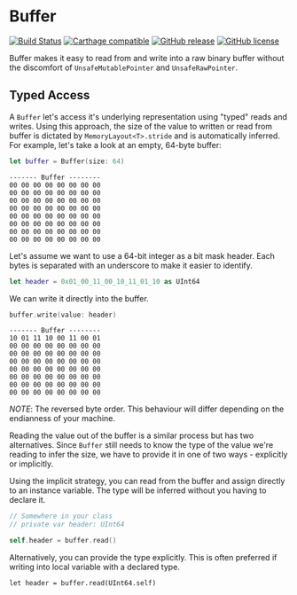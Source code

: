 # Buffer

[![Build Status](https://travis-ci.org/dbart01/Buffer.svg?branch=master)](https://travis-ci.org/dbart01/Buffer)
[![Carthage compatible](https://img.shields.io/badge/Carthage-compatible-4BC51D.svg?style=flat)](https://github.com/Carthage/Carthage)
[![GitHub release](https://img.shields.io/github/release/dbart01/buffer.svg)](https://github.com/dbart01/Buffer/releases/latest)
[![GitHub license](https://img.shields.io/badge/license-MIT-orange.svg)](https://github.com/dbart01/Buffer/blob/master/LICENSE)

Buffer makes it easy to read from and write into a raw binary buffer without the discomfort of `UnsafeMutablePointer` and `UnsafeRawPointer`.

## Typed Access

A `Buffer` let's access it's underlying representation using "typed" reads and writes. Using this approach, the size of the value to written or read from buffer is dictated by `MemoryLayout<T>.stride` and is automatically inferred. For example, let's take a look at an empty, 64-byte buffer:

```swift
let buffer = Buffer(size: 64)
```

```
------- Buffer --------
00 00 00 00 00 00 00 00
00 00 00 00 00 00 00 00
00 00 00 00 00 00 00 00
00 00 00 00 00 00 00 00
00 00 00 00 00 00 00 00
00 00 00 00 00 00 00 00
00 00 00 00 00 00 00 00
00 00 00 00 00 00 00 00
```

Let's assume we want to use a 64-bit integer as a bit mask header. Each bytes is separated with an underscore to make it easier to identify.

```swift
let header = 0x01_00_11_00_10_11_01_10 as UInt64
```

We can write it directly into the buffer.

```swift
buffer.write(value: header)
```

```
------- Buffer --------
10 01 11 10 00 11 00 01
00 00 00 00 00 00 00 00
00 00 00 00 00 00 00 00
00 00 00 00 00 00 00 00
00 00 00 00 00 00 00 00
00 00 00 00 00 00 00 00
00 00 00 00 00 00 00 00
00 00 00 00 00 00 00 00
```

_NOTE_: The reversed byte order. This behaviour will differ depending on the endianness of your machine.

Reading the value out of the buffer is a similar process but has two alternatives. Since `Buffer` still needs to know the type of the value we're reading to infer the size, we have to provide it in one of two ways - explicitly or implicitly.

Using the implicit strategy, you can read from the buffer and assign directly to an instance variable. The type will be inferred without you having to declare it.

```swift
// Somewhere in your class
// private var header: UInt64

self.header = buffer.read()
```

Alternatively, you can provide the type explicitly. This is often preferred if writing into local variable with a declared type.

```swfit
let header = buffer.read(UInt64.self)
```